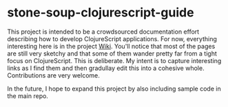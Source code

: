 stone-soup-clojurescript-guide
==============================

This project is intended to be a crowdsourced documentation effort describing how to
develop ClojureScript applications. For now, everything interesting here is in the
project [Wiki](https://github.com/deg/stone-soup-clojurescript-guide/wiki). You'll
notice that most of the pages are still very sketchy and that some of them wander pretty
far from a tight focus on ClojureScript. This is deliberate. My intent is to capture
interesting links as I find them and then gradullay edit this into a cohesive
whole. Contributions are very welcome.

In the future, I hope to expand this project by also including sample code in the main
repo.
